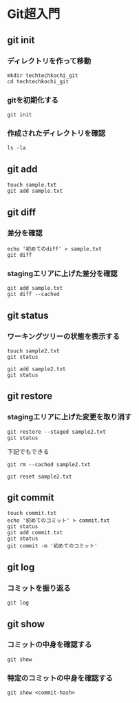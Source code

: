 # Git超入門

## git init

### ディレクトリを作って移動

```
mkdir techtechkochi_git
cd techtechkochi_git
```

### gitを初期化する

```
git init
```

### 作成されたディレクトリを確認

```
ls -la
```

## git add

```
touch sample.txt
git add sample.txt
```

## git diff

### 差分を確認

```
echo '初めてのdiff' > sample.txt
git diff
```

### stagingエリアに上げた差分を確認

```
git add sample.txt
git diff --cached
```

## git status

### ワーキングツリーの状態を表示する

```
touch sample2.txt
git status
```

```
git add sample2.txt
git status
```

## git restore

### stagingエリアに上げた変更を取り消す

```
git restore --staged sample2.txt
git status
```

下記でもできる
```
git rm --cached sample2.txt
```

```
git reset sample2.txt
```

## git commit

```
touch commit.txt
echo '初めてのコミット' > commit.txt
git status
git add commit.txt
git status
git commit -m '初めてのコミット'
```

## git log

### コミットを振り返る

```
git log
```

## git show

### コミットの中身を確認する

```
git show
```

### 特定のコミットの中身を確認する

```
git show <commit-hash>
```
